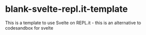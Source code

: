 # blank-svelte-repl.it-template
This is a template to use Svelte on REPL.it - this is an alternative to codesandbox for svelte
